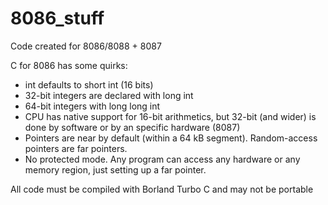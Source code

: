# 8086_stuff
Code created for 8086/8088 + 8087

C for 8086 has some quirks:
* int defaults to short int (16 bits)
* 32-bit integers are declared with long int
* 64-bit integers with long long int
* CPU has native support for 16-bit arithmetics, but 32-bit (and wider) is done by software or by an specific hardware (8087)
* Pointers are near by default (within a 64 kB segment). Random-access pointers are far pointers.
* No protected mode. Any program can access any hardware or any memory region, just setting up a far pointer.

All code must be compiled with Borland Turbo C and may not be portable
